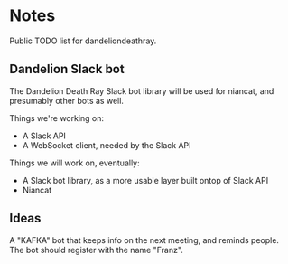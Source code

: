 # Notes
Public TODO list for dandeliondeathray.

## Dandelion Slack bot
The Dandelion Death Ray Slack bot library will be used for niancat, and presumably other bots
as well.

Things we're working on:

- A Slack API
- A WebSocket client, needed by the Slack API

Things we will work on, eventually:

- A Slack bot library, as a more usable layer built ontop of Slack API
- Niancat

## Ideas
A "KAFKA" bot that keeps info on the next meeting, and reminds people. The bot should register with the name "Franz".

